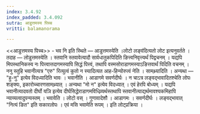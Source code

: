 ```yaml
---
index: 3.4.92
index_padded: 3.4.092
sutra: आडुत्तमस्य पिच्च
vritti: balamanorama

---
```

<<आडुत्तमस्य पिच्च>> - भव नि इति स्थिते —  आडुत्तमस्येति ।लोटो लङ्व॑दित्यतो लोट इत्यनुवर्तते । तदाह — लोडुत्तमस्येति । स्तवानि स्तवावेत्यादौ सार्वधातुकपिदिति ङित्त्वनिवृत्त्यर्थं पिद्वचनम् । यद्यपि मिपस्थानिकस्य नः पित्त्वात्तदागमस्यापि सिद्धं पित्त्वं, तथापि वस्मसोराडागमस्याऽङित्तवार्थं पिदिति वचनम् । ननु स्तुहि भवानीत्यत्र "एरु" रित्युत्वं कुतो न स्यादित्यत आह-हिन्योरुत्वं नेति । सामथ्र्यादिति । अन्यथा —  "हु-नु" इत्येव विदध्यादिति भावः । भवानीति । आडागमे सवर्णदीर्घः । न चाऽत्र लङ्वद्भावादितश्चेति लोपः शङ्क्यः, इकारोच्चारणसामथ्र्यात् । अन्यथा "मो न" इत्येव विदध्यात् । एवं हेरपि बोध्यम् । यद्यपि भवानीत्यादवतो दीर्घो यञि इत्येव दीर्घसिद्धेराडागमविधिव्र्यर्थस्तथापि स्तवानीत्याद्यर्थमावश्यकमिहापि न्याय्यत्वादुपन्यस्तम् । भवावेति । लोटो वस् । गुणावादेशौ । आडागमः । सवर्णदीर्घः । लङ्वद्भावात् "नित्यं ङित" इति सकारलोपः । एवं मसि भवामेति रूपम् । इति लोट्प्रक्रिया । 